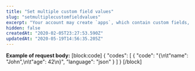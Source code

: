 ```yaml
---
title: "Set multiple custom field values"
slug: "setmultiplecustomfieldvalues"
excerpt: "Your account may create `apps`, which contain custom fields, through the [Update orderForm configuration](https://developers.vtex.com/reference/configuration#updateorderformconfiguration) request. The values of these custom fields can then be updated by this request.\n\r\n\rTo do that, you need to inform the ID of the app you created with the configuration API (`appId`).\n\r\n\rIn the body of the request, for each field created in this app (`appFieldName`) you will inform a value (`appFieldValue`)."
hidden: false
createdAt: "2020-02-05T23:27:53.590Z"
updatedAt: "2020-05-19T14:56:35.205Z"
---
```

**Example of request body:**
[block:code]
{
  "codes": [
    {
      "code": "{\n\t\"name\": \"John\",\n\t\"age\": 42\n}",
      "language": "json"
    }
  ]
}
[/block]